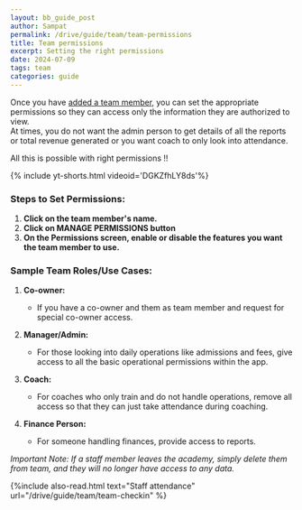 ```yaml
---
layout: bb_guide_post
author: Sampat
permalink: /drive/guide/team/team-permissions
title: Team permissions
excerpt: Setting the right permissions
date: 2024-07-09
tags: team
categories: guide
---
```


Once you have [added a team member](/drive/guide/team/adding-team), you can set the appropriate permissions so they can access only the information they are authorized to view.  
At times, you do not want the admin person to get details of all the reports or total revenue generated or you want coach to only look into attendance.

All this is possible with right permissions !!

{% include yt-shorts.html videoid='DGKZfhLY8ds'%}

### Steps to Set Permissions:

1. **Click on the team member's name.**
2. **Click on MANAGE PERMISSIONS button**
3. **On the Permissions screen, enable or disable the features you want the team member to use.**


### Sample Team Roles/Use Cases:

1. **Co-owner:**  
   - If you have a co-owner and them as team member and request for special co-owner access.
   
2. **Manager/Admin:**  
   - For those looking into daily operations like admissions and fees, give access to all the basic operational permissions within the app.

3. **Coach:**  
   - For coaches who only train and do not handle operations, remove all access so that they can just take attendance during coaching.

4. **Finance Person:**  
   - For someone handling finances, provide access to reports.

*Important Note: If a staff member leaves the academy, simply delete them from team, and they will no longer have access to any data.*

{%include also-read.html text="Staff attendance" url="/drive/guide/team/team-checkin" %}
